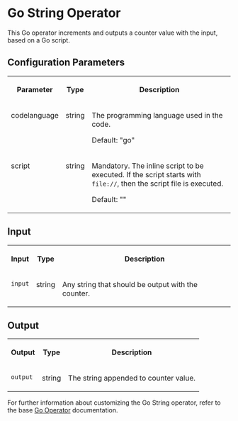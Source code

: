 <!-- loiofcc842c7586c4434be5789c8511ac5b9 -->

# Go String Operator

This Go operator increments and outputs a counter value with the input, based on a Go script.



<a name="loiofcc842c7586c4434be5789c8511ac5b9__section_zj5_lc1_j2b"/>

## Configuration Parameters


<table>
<tr>
<th valign="top">

Parameter

</th>
<th valign="top">

Type

</th>
<th valign="top">

Description

</th>
</tr>
<tr>
<td valign="top">

codelanguage

</td>
<td valign="top">

string

</td>
<td valign="top">

The programming language used in the code.

Default: "go"

</td>
</tr>
<tr>
<td valign="top">

script

</td>
<td valign="top">

string

</td>
<td valign="top">

Mandatory. The inline script to be executed. If the script starts with `file://`, then the script file is executed.

Default: ""

</td>
</tr>
</table>



<a name="loiofcc842c7586c4434be5789c8511ac5b9__section_hkj_qc1_j2b"/>

## Input


<table>
<tr>
<th valign="top">

Input

</th>
<th valign="top">

Type

</th>
<th valign="top">

Description

</th>
</tr>
<tr>
<td valign="top">

`input` 

</td>
<td valign="top">

string

</td>
<td valign="top">

Any string that should be output with the counter.

</td>
</tr>
</table>



<a name="loiofcc842c7586c4434be5789c8511ac5b9__section_scp_5c1_j2b"/>

## Output


<table>
<tr>
<th valign="top">

Output

</th>
<th valign="top">

Type

</th>
<th valign="top">

Description

</th>
</tr>
<tr>
<td valign="top">

`output` 

</td>
<td valign="top">

string

</td>
<td valign="top">

The string appended to counter value.

</td>
</tr>
</table>

For further information about customizing the Go String operator, refer to the base [Go Operator](go-operator-aabb1ca.md) documentation.

